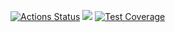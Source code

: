 [![Actions Status](https://github.com/Maxonquall/java-project-78/workflows/hexlet-check/badge.svg)](https://github.com/Maxonquall/java-project-78/actions)
<a href="https://codeclimate.com/github/Maxonquall/java-project-78/maintainability"><img src="https://api.codeclimate.com/v1/badges/6ddb86c0b8c0ba10bf52/maintainability" /></a>
[![Test Coverage](https://codeclimate.com/github/Maxonquall/java-project-78/test_coverage)](https://codeclimate.com/github/Maxonquall/java-project-78/test_coverage)
